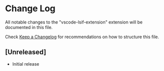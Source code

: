 # Change Log

All notable changes to the "vscode-lsif-extension" extension will be documented
in this file.

Check [Keep a Changelog](http://keepachangelog.com/) for recommendations on how
to structure this file.

## [Unreleased]

-   Initial release
